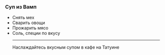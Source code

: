 ### Суп из Вамп
- Снять мех
- Сварить овощи
- Прожарить мясо
- Соль, специи по вкусу
  ___
  Наслаждайтесь вкусным супом в кафе на Татуине